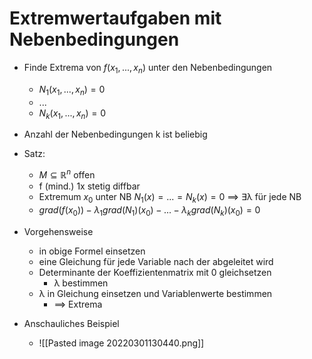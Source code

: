 # Extremwertaufgaben mit Nebenbedingungen
+ Finde Extrema von $f(x_1,...,x_n)$ unter den Nebenbedingungen
	+ $N_1(x_1,...,x_n)=0$
	+ ...
	+ $N_k(x_1,...,x_n)=0$
+ Anzahl der Nebenbedingungen k ist beliebig
+ Satz:
	+ $M⊆ℝ^n$ offen
	+ f (mind.) 1x stetig diffbar
	+ Extremum $x_0$ unter NB $N_1(x)=...=N_k(x)=0$ ==> ∃λ für jede NB
	+ $grad(f(x_0))-λ_1 grad(N_1)(x_0)-...-λ_k grad(N_k)(x_0)=0$
+ Vorgehensweise
	+ in obige Formel einsetzen
	+ eine Gleichung für jede Variable nach der abgeleitet wird
	+ Determinante der Koeffizientenmatrix mit 0 gleichsetzen
		+ λ bestimmen
	+ λ in Gleichung einsetzen und Variablenwerte bestimmen
		+ ==> Extrema


+ Anschauliches Beispiel
	+ ![[Pasted image 20220301130440.png]]